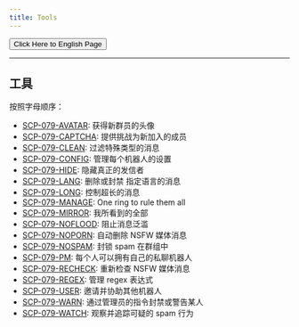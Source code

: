 ```yaml
---
title: Tools
---
```


<link rel="stylesheet" href="/css/chinese.css">
<button onmouseover="PlaySound('totop1')" onmouseout="StopSound('totop1')" onclick="window.location.href = '/tools/';" class="en">Click Here to English Page</button>

---

## 工具

按照字母顺序：

- [SCP-079-AVATAR](/avatar-zh/): 
获得新群员的头像
- [SCP-079-CAPTCHA](/captcha-zh/):
提供挑战为新加入的成员
- [SCP-079-CLEAN](/clean-zh/): 
过滤特殊类型的消息
- [SCP-079-CONFIG](/config-zh/): 
管理每个机器人的设置
- [SCP-079-HIDE](/hide/): 
隐藏真正的发信者
- [SCP-079-LANG](/lang/): 
删除或封禁 指定语言的消息
- [SCP-079-LONG](/long/): 
控制超长的消息
- [SCP-079-MANAGE](/manage/): 
One ring to rule them all
- [SCP-079-MIRROR](/mirror/): 
我所看到的全部
- [SCP-079-NOFLOOD](/noflood/): 
阻止消息泛滥
- [SCP-079-NOPORN](/noporn/): 
自动删除 NSFW 媒体消息
- [SCP-079-NOSPAM](/nospam/): 
封锁 spam 在群组中
- [SCP-079-PM](/pm-zh/): 
每个人可以拥有自己的私聊机器人
- [SCP-079-RECHECK](/recheck/): 
重新检查 NSFW 媒体消息
- [SCP-079-REGEX](/regex/): 
管理 regex 表达式
- [SCP-079-USER](/user-zh/): 
邀请并协助其他机器人
- [SCP-079-WARN](/warn/): 
通过管理员的指令封禁或警告某人
- [SCP-079-WATCH](/watch/): 
观察并追踪可疑的 spam 行为

<audio src="/audio/page/tools.ogg" autoplay></audio>
<audio id="dooropen079" src="/audio/door/dooropen079.ogg"/>
